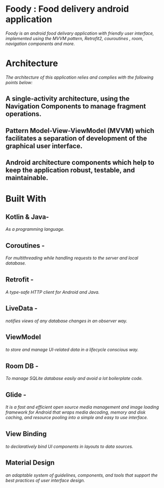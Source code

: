 # Foody : Food delivery android application

###### Foody is an android food delivary application with friendly user interface, implemented using the MVVM pattern, Retrofit2, couroutines , room, navigation components and more.
 

# Architecture
###### The architecture of this application relies and complies with the following points below:
## A single-activity architecture, using the Navigation Components to manage fragment operations.
## Pattern Model-View-ViewModel (MVVM) which facilitates a separation of development of the graphical user interface.
## Android architecture components which help to keep the application robust, testable, and maintainable.

# Built With
## Kotlin & Java- 
###### As a programming language.
## Coroutines -
###### For multithreading while handling requests to the server and local database.
## Retrofit -
###### A type-safe HTTP client for Android and Java.
## LiveData - 
###### notifies views of any database changes in an observer way.
## ViewModel 
###### to store and manage UI-related data in a lifecycle conscious way.
## Room DB -
###### To manage SQLite database easily and avoid a lot boilerplate code.
## Glide - 
###### It is a fast and efficient open source media management and image loading framework for Android that wraps media decoding, memory and disk caching, and resource pooling into a simple and easy to use interface.
## View Binding 
###### to declaratively bind UI components in layouts to data sources.
## Material Design 
###### an adaptable system of guidelines, components, and tools that support the best practices of user interface design. 
